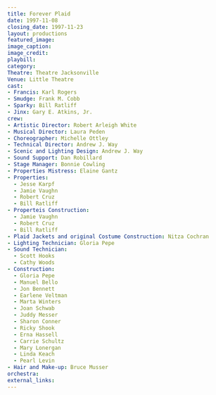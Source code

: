 ```yaml
---
title: Forever Plaid
date: 1997-11-08
closing_date: 1997-11-23
layout: productions
featured_image:
image_caption:
image_credit:
playbill:
category:
Theatre: Theatre Jacksonville
Venue: Little Theatre
cast:
- Francis: Karl Rogers
- Smudge: Frank M. Cobb
- Sparky: Bill Ratliff
- Jinx: Gary E. Atkins, Jr.
crew:
- Artistic Director: Robert Arleigh White
- Musical Director: Laura Peden
- Choreographer: Michelle Ottley
- Technical Director: Andrew J. Way
- Scenic and Lighting Design: Andrew J. Way
- Sound Support: Dan Robillard
- Stage Manager: Bonnie Cowling
- Properties Mistress: Elaine Gantz
- Properties:
  - Jesse Karpf
  - Jamie Vaughn
  - Robert Cruz
  - Bill Ratliff
- Properteis Construction:
  - Jamie Vaughn
  - Robert Cruz
  - Bill Ratliff
- Plaid Jackets and original Costume Construction: Nitza Cochran
- Lighting Technician: Gloria Pepe
- Sound Technician:
  - Scott Hooks
  - Cathy Woods
- Construction:
  - Gloria Pepe
  - Manuel Bello
  - Jon Bennett
  - Earlene Veltman
  - Marta Winters
  - Joan Schwab
  - Juddy Messer
  - Sharon Conner
  - Ricky Shook
  - Erna Hassell
  - Carrie Schultz
  - Mary Lonergan
  - Linda Keach
  - Pearl Levin
- Hair and Make-up: Bruce Musser
orchestra:
external_links:
---
```


